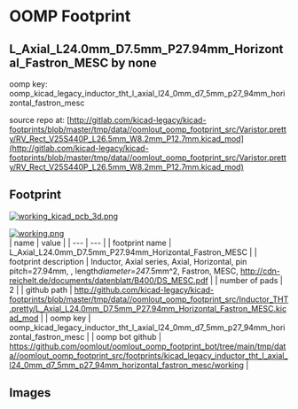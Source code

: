 # OOMP Footprint  
## L_Axial_L24.0mm_D7.5mm_P27.94mm_Horizontal_Fastron_MESC  by none  
  
oomp key: oomp_kicad_legacy_inductor_tht_l_axial_l24_0mm_d7_5mm_p27_94mm_horizontal_fastron_mesc  
  
source repo at: [http://gitlab.com/kicad-legacy/kicad-footprints/blob/master/tmp/data//oomlout_oomp_footprint_src/Varistor.pretty/RV_Rect_V25S440P_L26.5mm_W8.2mm_P12.7mm.kicad_mod](http://gitlab.com/kicad-legacy/kicad-footprints/blob/master/tmp/data//oomlout_oomp_footprint_src/Varistor.pretty/RV_Rect_V25S440P_L26.5mm_W8.2mm_P12.7mm.kicad_mod)  
## Footprint  
  
[![working_kicad_pcb_3d.png](working_kicad_pcb_3d_600.png)](working_kicad_pcb_3d.png)  
  
[![working.png](working_600.png)](working.png)  
| name | value | 
| --- | --- | 
| footprint name | L_Axial_L24.0mm_D7.5mm_P27.94mm_Horizontal_Fastron_MESC | 
| footprint description | Inductor, Axial series, Axial, Horizontal, pin pitch=27.94mm, , length*diameter=24*7.5mm^2, Fastron, MESC, http://cdn-reichelt.de/documents/datenblatt/B400/DS_MESC.pdf | 
| number of pads | 2 | 
| github path | http://github.com/kicad-legacy/kicad-footprints/blob/master/tmp/data//oomlout_oomp_footprint_src/Inductor_THT.pretty/L_Axial_L24.0mm_D7.5mm_P27.94mm_Horizontal_Fastron_MESC.kicad_mod | 
| oomp key | oomp_kicad_legacy_inductor_tht_l_axial_l24_0mm_d7_5mm_p27_94mm_horizontal_fastron_mesc | 
| oomp bot github | https://github.com/oomlout/oomlout_oomp_footprint_bot/tree/main/tmp/data//oomlout_oomp_footprint_src/footprints/kicad_legacy_inductor_tht_l_axial_l24_0mm_d7_5mm_p27_94mm_horizontal_fastron_mesc/working | 
## Images  
